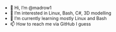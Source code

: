 - 👋 Hi, I’m @madrow1
- 👀 I’m interested in Linux, Bash, C#, 3D modelling
- 🌱 I’m currently learning mostly Linux and Bash
- 📫 How to reach me via GitHub I guess

<!---
madrow1/madrow1 is a ✨ special ✨ repository because its `README.md` (this file) appears on your GitHub profile.
You can click the Preview link to take a look at your changes.
--->
